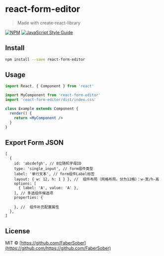 # react-form-editor

> Made with create-react-library

[![NPM](https://img.shields.io/npm/v/react-form-editor.svg)](https://www.npmjs.com/package/react-form-editor) [![JavaScript Style Guide](https://img.shields.io/badge/code_style-standard-brightgreen.svg)](https://standardjs.com)

## Install

```bash
npm install --save react-form-editor
```

## Usage

```jsx
import React, { Component } from 'react'

import MyComponent from 'react-form-editor'
import 'react-form-editor/dist/index.css'

class Example extends Component {
  render() {
    return <MyComponent />
  }
}
```

## Export Form JSON
```
[
  {
    id: 'abcdefgh', // 8位随机字母ID
    type: 'single_input', // form组件类型
    label: '单行文本', // form组件Label标签
    layout: { w: 12, h: 1 } }, //  组件布局（网格布局，分为12格）：w-宽/h-高
    options: [
      { label: 'A', value: 'A' },
    ], // 多选组件候选项
    properties: {

    }, //  组件补充配置属性
  },
]
```

## License

MIT © [https://github.com/FaberSober](https://github.com/https://github.com/FaberSober)
